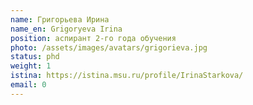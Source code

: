 ```yaml
---
name: Григорьева Ирина
name_en: Grigoryeva Irina
position: аспирант 2-го года обучения
photo: /assets/images/avatars/grigorieva.jpg
status: phd
weight: 1
istina: https://istina.msu.ru/profile/IrinaStarkova/
email: 0
---
```

